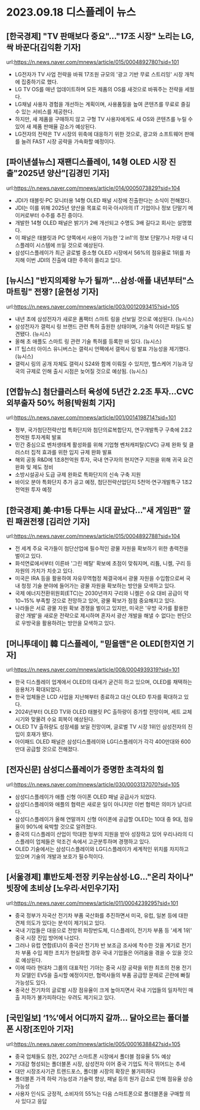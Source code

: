 # 2023.09.18 디스플레이 뉴스

## [한국경제] "TV 판매보다 중요"…"17조 시장" 노리는 LG, 싹 바꾼다[김익환 기자]
url:https://n.news.naver.com/mnews/article/015/0004892780?sid=101
- LG전자가 TV 사업 전략을 바꿔 17조원 규모의 '광고 기반 무료 스트리밍' 시장 개척에 집중하기로 했다.
- LG TV OS를 매년 업데이트하며 모든 제품의 OS를 새것으로 바꿔주는 전략을 세웠다.
- LG채널 사용자 경험을 개선하는 계획이며, 사용품질을 높여 콘텐츠를 무료로 즐길 수 있는 서비스를 제공한다.
- 하지만, 새 제품을 구매하지 않고 구형 TV 사용자에게도 새 OS와 콘텐츠를 누릴 수 있어 새 제품 판매율 감소가 예상된다.
- LG전자의 전략은 TV 시장의 위축에 대응하기 위한 것으로, 광고와 소프트웨어 판매를 늘려 FAST 시장 공략을 가속화할 예정이다.

## [파이낸셜뉴스] 재팬디스플레이, 14형 OLED 시장 진출"2025년 양산"[김경민 기자]
url:https://n.news.naver.com/mnews/article/014/0005073829?sid=104
- JDI가 태블릿·PC 모니터용 14형 OLED 패널 시장에 진출한다는 소식이 전해졌다.
- JDI는 이를 위해 2025년 양산을 목표로 미국·아시아의 IT 기업이나 정보 단말기 메이커로부터 수주를 추진 중이다.
- 개발한 14형 OLED 패널은 밝기가 2배 개선되고 수명도 3배 길다고 회사는 설명했다.
- 이 패널은 태블릿과 PC 양쪽에서 사용이 가능한 '2 in1'의 정보 단말기나 차량 내 디스플레이 시스템에 쓰일 것으로 예상된다.
- 삼성디스플레이가 최근 글로벌 중소형 OLED 시장에서 56%의 점유율로 1위를 차지해 이번 JDI의 진출에 대한 주목이 쏠리고 있다.

## [뉴시스] "반지의제왕 누가 될까"…삼성·애플 내년부터"스마트링" 전쟁? [윤현성 기자]
url:https://n.news.naver.com/mnews/article/003/0012093415?sid=105
- 내년 초에 삼성전자가 새로운 폼팩터 스마트 링을 선보일 것으로 예상된다. (뉴시스)
- 삼성전자가 갤럭시 링 브랜드 관련 특허 출원한 상태이며, 기술적 아이콘 파일도 발견됐다. (뉴시스)
- 올해 초 애플도 스마트 링 관련 기술 특허를 등록한 바 있다. (뉴시스)
- IT 팁스터 아이스 유니버스는 갤럭시 언팩에서 갤럭시 링 발표 가능성을 제기했다. (뉴시스)
- 갤럭시 링의 공개 자체도 갤럭시 S24와 함께 이뤄질 수 있지만, 헬스케어 기능과 당국의 규제로 인해 출시 시점은 늦어질 것으로 예상됨. (뉴시스)

## [연합뉴스] 첨단클러스터 육성에 5년간 2.2조 투자…CVC 외부출자 50% 허용[박원희 기자]
url:https://n.news.naver.com/mnews/article/001/0014198714?sid=101
- 정부, 국가첨단전략산업 특화단지와 첨단의료복합단지, 연구개발특구 구축에 2조2천억원 투자계획 발표
- 민간 중심으로 벤처생태계 활성화를 위해 기업형 벤처캐피탈(CVC) 규제 완화 및 클러스터 집적 효과를 위한 입지 규제 완화 발표
- 해외 공동 R&D에 1조8천억원 투자, 국내 연구자의 현지연구 지원을 위해 귀국 요건 완화 및 제도 정비
- 소방시설공사 도급 규제 완화로 특화단지의 신속 구축 지원
- 바이오 분야 특화단지 추가 공고 예정, 첨단전략산업단지 5천억·연구개발특구 1조2천억원 투자 예정

## [한국경제] 美·中1등 다투는 시대 끝났다…"새 게임판" 깔린 패권전쟁 [김리안 기자]
url:https://n.news.naver.com/mnews/article/015/0004892788?sid=104
- 전 세계 주요 국가들이 첨단산업에 필수적인 광물 자원을 확보하기 위한 총력전을 벌이고 있다.
- 화석연료에서부터 이른바 '그린 메탈' 확보에 초점이 맞춰지며, 리튬, 니켈, 구리 등 자원의 가치가 치솟고 있다.
- 미국은 IRA 등을 활용하여 자유무역협정 체결국에서 광물 자원을 수입함으로써 국내 청정 기술 분야에 들어가는 광물 자원을 확보하는 방안을 모색하고 있다.
- 국제 에너지전환위원회(ETC)는 2030년까지 구리와 니켈은 수요 대비 공급이 약 10~15% 부족할 것으로 전망하고 있어, 광물 확보가 점점 중요해지고 있다.
- 나라들은 서로 광물 자원 확보 경쟁을 벌이고 있지만, 미국은 '우방 국가를 활용한 광산 개발'을 새로운 전략으로 제시하며 혼자서 광산 개발을 해낼 수 없다는 판단으로 우방국을 활용하려는 방안을 모색하고 있다.

## [머니투데이] 韓 디스플레이, "믿을맨"은 OLED[한지연 기자]
url:https://n.news.naver.com/mnews/article/008/0004939319?sid=101
- 한국 디스플레이 업계에서 OLED의 대세가 굳건히 하고 있으며, OLED를 채택하는 응용처가 확대되었다.
- 한국 업체들은 LCD 사업을 지난해부터 종료하고 대신 OLED 투자를 확대하고 있다.
- 2024년부터 OLED TV와 OLED 태블릿 PC 출하량이 증가할 전망이며, 세트 교체 시기와 맞물려 수요 회복이 예상된다.
- OLED TV 출하량도 성장세를 보일 전망이며, 글로벌 TV 시장 1위인 삼성전자의 진입이 호재가 됐다.
- 아이패드 OLED 패널은 삼성디스플레이와 LG디스플레이가 각각 400만대와 600만대 공급할 것으로 전해졌다.

## [전자신문] 삼성디스플레이가 증명한 초격차의 힘
url:https://n.news.naver.com/mnews/article/030/0003137070?sid=105
- 삼성디스플레이가 애플 신형 아이폰 OLED 패널 공급사가 되었다.
- 삼성디스플레이와 애플의 협력은 새로운 일이 아니지만 이번 협력은 의미가 남다르다.
- 삼성디스플레이가 올해 연말까지 신형 아이폰에 공급할 OLED는 10대 중 9대, 점유율이 90%에 육박할 것으로 알려졌다.
- 중국의 디스플레이 산업이 막대한 정부의 지원을 받아 성장하고 있어 우리나라의 디스플레이 업체들은 악조건 속에서 고군분투하며 경쟁하고 있다.
- OLED 기술에서는 삼성디스플레이와 LG디스플레이가 세계적인 위치를 차지하고 있으며 기술의 개발과 보호가 필수적이다.

## [서울경제] 車반도체·전장 키우는삼성·LG…"온리 차이나" 빗장에 초비상 [노우리∙서민우기자]
url:https://n.news.naver.com/mnews/article/011/0004239295?sid=101
- 중국 정부가 자국산 전기차 부품 국산화를 추진하면서 미국, 유럽, 일본 등에 대한 견제 의도가 있다는 분석이 제기되고 있다. 
- 국내 기업들은 대응으로 전방위 파장반도체, 디스플레이, 전기차 부품 등 '세계 1위' 중국 시장 진입 방어에 나섰다.
- 그러나 유럽 연합(EU)이 중국산 전기차 반 보조금 조사에 착수한 것을 계기로 전기차 부품 수입 제한 조치가 현실화할 경우 국내 기업들은 어려움을 겪을 수 있을 것으로 예상된다. 
- 이에 따라 현대차 그룹의 대표적인 기아는 중국 시장 공략을 위한 최초의 전용 전기차 모델인 EV5을 출시할 예정이지만, 협력사들의 부품 공급망 문제로 곤란에 빠질 가능성도 있다. 
- 중국산 전기차의 글로벌 시장 점유율이 크게 높아지면서 국내 기업들의 일차적인 매출 저하가 불가피하다는 우려도 제기되고 있다.

## [국민일보] ‘1%’에서 어디까지 갈까… 달아오르는 폴더블폰 시장[조민아 기자]
url:https://n.news.naver.com/mnews/article/005/0001638842?sid=105
- 중국 업체들도 참전, 2027년 스마트폰 시장에서 폴더블 점유율 5% 예상
- 기대감 형성되는 폴더블폰 시장, 삼성전자 이어 중국 기업도 적극 뛰어드는 추세
- 대만 시장조사기관 트렌드포스, 폴더블 시장의 확장은 불가피하다
- 폴더블폰 가격 하락 가능성과 기술력 향상, 패널 등의 원가 감소로 인해 점유율 상승 가능성
- 사용자 인식도 긍정적, 소비자의 55%는 다음 스마트폰으로 폴더블폰을 구매할 의사 있다고 응답